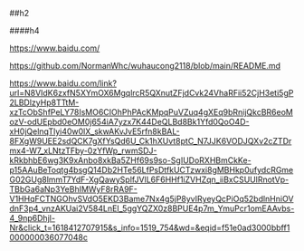 ##h2

####h4

https://www.baidu.com/

https://github.com/NormanWhc/wuhaucong2118/blob/main/README.md

https://www.baidu.com/link?url=N8VIdK6zxfN5XYmOX6MgqlrcR5QXnutZFjdCvk24VhaRFii52CjH3eti5gP2LBDlzyHp8TTtM-xzTcObShfPeLY78IsMO6CIOhPhPAcKMpqPuVZuq4gXEq9bRnijQkcBR6eoMozV-odUEpbd0eOM0j654iA7yzx7K44DeQLBd8Bk1Yfd0QoO4D-xH0jQelnqTlyi40w0lX_skwAKvJvE5rfn8kBAL-8FXgW9UEE2sdQCK7gXfYsQd6U_Ck1hXUvt8ptC_N7JJK6VODJQXv2cZTDrmx4-W7_xLNtzTFby-0zYfWp_rwmSDJ-kRkbhbE6wg3K9xAnbo8xkBa5ZHf69s9so-SgIUDoRXHBmCkKe-p15AAuBeToqtg4bsgQ14Db2HTe56LfPsDtfkUCTzwxi8gMBHkp0ufydcRGmeG02GUg8lmmT7YdF-XgQawySplfJVlL6F6HHf1iZVHZqn_iiBxCSUUlRnotVp-TBbGa6aNp3YeBhIMWyF8rRA9F-V1HHqFCTNGOhvSVdO5EKD3Bame7Nx4g5jP8yvIRyeyQcPiOq52bdlnHniOVdnF3p4_vnzAKUai2V584LnEI_5ggYQZX0z8BPUE4p7m_YmuPcr1omEAAvbs-4_9np6Dhjl-Nr&click_t=1618412707915&s_info=1519_754&wd=&eqid=f51e0ad3000bbff1000000036077048c